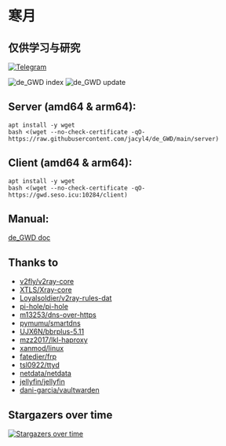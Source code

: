 # 寒月  
## 仅供学习与研究

[![Telegram](https://cdn.jsdelivr.net/gh/Patrolavia/telegram-badge@8fe3382b3fd3a1c533ba270e608035a27e430c2e/chat.svg)](https://t.me/de_GWD)  

![de_GWD index](https://raw.githubusercontent.com/jacyl4/de_GWD/main/resource/screenshot/index.png)
![de_GWD update](https://raw.githubusercontent.com/jacyl4/de_GWD/main/resource/screenshot/update.png)
## Server (amd64 & arm64):
```
apt install -y wget
bash <(wget --no-check-certificate -qO- https://raw.githubusercontent.com/jacyl4/de_GWD/main/server)
```


## Client (amd64 & arm64):
```
apt install -y wget
bash <(wget --no-check-certificate -qO- https://gwd.seso.icu:10284/client)
```

## Manual:
[de_GWD doc](https://jacyl4.gitbook.io/de-gwd-doc/)

## Thanks to
* [ v2fly/v2ray-core ](https://github.com/v2fly/v2ray-core)
* [ XTLS/Xray-core ](https://github.com/XTLS/Xray-core)
* [ Loyalsoldier/v2ray-rules-dat ](https://github.com/Loyalsoldier/v2ray-rules-dat)
* [ pi-hole/pi-hole ](https://github.com/pi-hole/pi-hole)
* [ m13253/dns-over-https ](https://github.com/m13253/dns-over-https)
* [ pymumu/smartdns ](https://github.com/pymumu/smartdns)
* [ UJX6N/bbrplus-5.11 ](https://github.com/UJX6N/bbrplus-5.11)
* [ mzz2017/lkl-haproxy ](https://github.com/mzz2017/lkl-haproxy)
* [ xanmod/linux ](https://github.com/xanmod/linux)
* [ fatedier/frp ](https://github.com/fatedier/frp)
* [ tsl0922/ttyd ](https://github.com/tsl0922/ttyd)
* [ netdata/netdata ](https://github.com/netdata/netdata)
* [ jellyfin/jellyfin ](https://github.com/jellyfin/jellyfin)
* [ dani-garcia/vaultwarden ](https://github.com/dani-garcia/vaultwarden)

## Stargazers over time
[![Stargazers over time](https://starchart.cc/jacyl4/de_GWD.svg)](https://starchart.cc/jacyl4/de_GWD)

